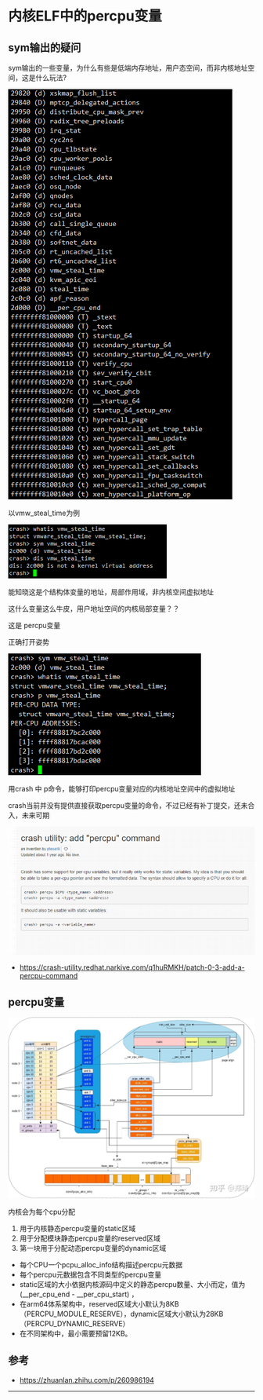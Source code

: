 # 内核ELF中的percpu变量

## sym输出的疑问

sym输出的一些变量，为什么有些是低端内存地址，用户态空间，而非内核地址空间，这是什么玩法?

![20220404_212417_63](image/20220404_212417_63.png)

以vmw_steal_time为例

![20220404_212532_40](image/20220404_212532_40.png)

能知晓这是个结构体变量的地址，局部作用域，非内核空间虚拟地址

这什么变量这么牛皮，用户地址空间的内核局部变量？？

这是 percpu变量


正确打开姿势


![20220404_212726_41](image/20220404_212726_41.png)

用crash 中 p命令，能够打印percpu变量对应的内核地址空间中的虚拟地址



crash当前并没有提供直接获取percpu变量的命令，不过已经有补丁提交，还未合入，未来可期

![20220404_213045_28](image/20220404_213045_28.png)

* <https://crash-utility.redhat.narkive.com/q1huRMKH/patch-0-3-add-a-percpu-command>


## percpu变量


![20220405_111406_89](image/20220405_111406_89.png)


内核会为每个cpu分配

1. 用于内核静态percpu变量的static区域
2. 用于分配模块静态percpu变量的reserved区域
3. 第一块用于分配动态percpu变量的dynamic区域

* 每个CPU一个pcpu_alloc_info结构描述percpu元数据
* 每个percpu元数据包含不同类型的percpu变量
* static区域的大小依据内核源码中定义的静态percpu数量、大小而定，值为(__per_cpu_end - __per_cpu_start) ，
* 在arm64体系架构中，reserved区域大小默认为8KB（PERCPU_MODULE_RESERVE），dynamic区域大小默认为28KB（PERCPU_DYNAMIC_RESERVE）
* 在不同架构中，最小需要预留12KB。



## 参考

* <https://zhuanlan.zhihu.com/p/260986194>



---
